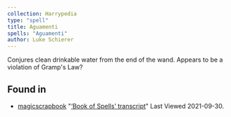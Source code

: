```yaml
---
collection: Harrypedia
type: "spell"
title: Aguamenti
spells: "Aguamenti"
author: Luke Schierer
---
```


Conjures clean drinkable water from the end of the wand. Appears to be a violation of Gramp's Law?

## Found in

- [magicscrapbook](https://magicscrapbook.tumblr.com/)
  "[‘Book of Spells’ transcript](https://magicscrapbook.tumblr.com/post/162085200042/book-of-spells-transcript)"
  Last Viewed 2021-09-30.
